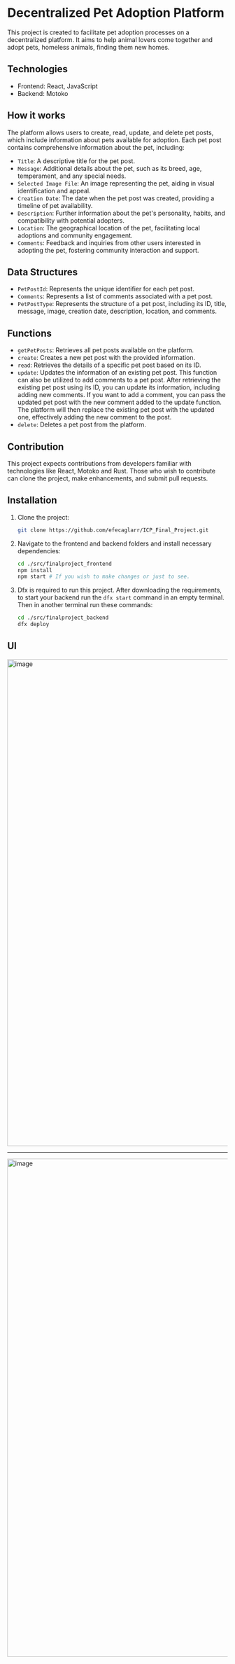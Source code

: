 # Decentralized Pet Adoption Platform

This project is created to facilitate pet adoption processes on a decentralized platform. It aims to help animal lovers come together and adopt pets, homeless animals, finding them new homes.

## Technologies

- Frontend: React, JavaScript
- Backend: Motoko

## How it works
The platform allows users to create, read, update, and delete pet posts, which include information about pets available for adoption. Each pet post contains comprehensive information about the pet, including:
- `Title`: A descriptive title for the pet post.
- `Message`: Additional details about the pet, such as its breed, age, temperament, and any special needs.
- `Selected Image File`: An image representing the pet, aiding in visual identification and appeal.
- `Creation Date`: The date when the pet post was created, providing a timeline of pet availability.
- `Description`: Further information about the pet's personality, habits, and compatibility with potential adopters.
- `Location`: The geographical location of the pet, facilitating local adoptions and community engagement.
- `Comments`: Feedback and inquiries from other users interested in adopting the pet, fostering community interaction and support.

## Data Structures
- `PetPostId`: Represents the unique identifier for each pet post.
- `Comments`: Represents a list of comments associated with a pet post.
- `PetPostType`: Represents the structure of a pet post, including its ID, title, message, image, creation date, description, location, and comments.

## Functions
- `getPetPosts`: Retrieves all pet posts available on the platform.
- `create`: Creates a new pet post with the provided information.
- `read`: Retrieves the details of a specific pet post based on its ID.
- `update`: Updates the information of an existing pet post. This function can also be utilized to add comments to a pet post. After retrieving the existing pet post using its ID, you can update its information, including adding new comments. If you want to add a comment, you can pass the updated pet post with the new comment added to the update function. The platform will then replace the existing pet post with the updated one, effectively adding the new comment to the post.
- `delete`: Deletes a pet post from the platform.

## Contribution
This project expects contributions from developers familiar with technologies like React, Motoko and Rust. Those who wish to contribute can clone the project, make enhancements, and submit pull requests.

## Installation

1. Clone the project:
   ```sh
   git clone https://github.com/efecaglarr/ICP_Final_Project.git
2. Navigate to the frontend and backend folders and install necessary dependencies:
   ```sh
   cd ./src/finalproject_frontend
   npm install
   npm start # If you wish to make changes or just to see.
3. Dfx is required to run this project. After downloading the requirements, to start your backend run the `dfx start` command in an empty terminal. Then in another terminal run these commands:
   ```sh
   cd ./src/finalproject_backend
   dfx deploy

## UI

<img width="1112" alt="image" src="https://github.com/efecaglarr/ICP_Final_Project/assets/128126851/52ac2c0a-3c39-4fbd-8dc2-898ba8349792">
<hr />
<img width="1138" alt="image" src="https://github.com/efecaglarr/ICP_Final_Project/assets/128126851/ad97dde2-73b4-4ffc-8d73-ec1c7ae26c65">
